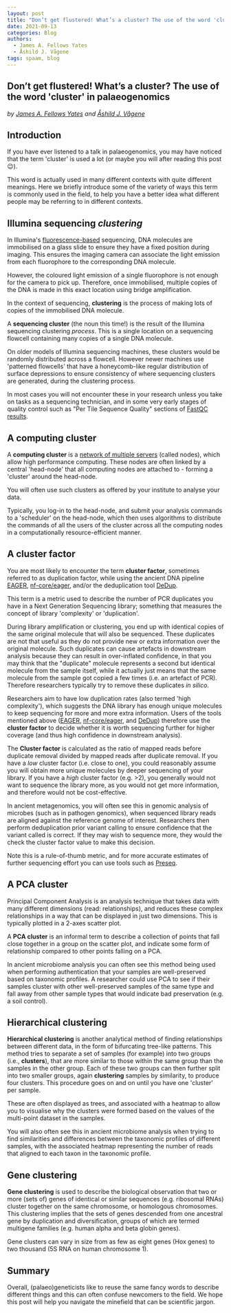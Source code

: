 ```yaml
---
layout: post
title: "Don’t get flustered! What’s a cluster? The use of the word 'cluster' in palaeogenomics"
date: 2021-09-13
categories: Blog
authors:
  - James A. Fellows Yates
  - Åshild J. Vågene
tags: spaam, blog
---
```


## Don’t get flustered! What’s a cluster? The use of the word 'cluster' in palaeogenomics

_by [James A. Fellows Yates](http://jafy.eu/) and [Åshild J. Vågene](https://twitter.com/AshAshild)_

## Introduction


If you have ever listened to a talk in palaeogenomics, you may have noticed that the term 'cluster' is used a lot (or maybe you will after reading this post 😉).

This word is actually used in many different contexts with quite different meanings. Here we briefly introduce some of the variety of ways this term is commonly used in the field, to help you have a better idea what different people may be referring to in different contexts.

## **Illumina sequencing** _clustering_

In Illumina's [fluorescence-based](https://en.wikipedia.org/wiki/Illumina_dye_sequencing) sequencing, DNA molecules are immobilised on a glass slide to ensure they have a fixed position during imaging. This ensures the imaging camera can associate the light emission from each fluorophore to the corresponding DNA molecule.

However, the coloured light emission of a single fluorophore is not enough for the camera to pick up. Therefore, once immobilised, multiple copies of the DNA is made in this exact location using bridge amplification.

In the context of sequencing, **clustering** is the process of making lots of copies of the immobilised DNA molecule.

A **sequencing cluster** (the noun this time!) is the result of the Illumina sequencing clustering _process_. This is a single location on a sequencing flowcell containing many copies of a single DNA molecule.

On older models of Illumina sequencing machines, these clusters would be randomly distributed across a flowcell. However newer machines use 'patterned flowcells' that have a honeycomb-like regular distribution of surface depressions to ensure consistency of where sequencing clusters are generated, during the clustering process. 

In most cases you will not encounter these in your research unless you take on tasks as a sequencing technician, and in some very early stages of quality control such as "Per Tile Sequence Quality" sections of [FastQC results](https://www.bioinformatics.babraham.ac.uk/projects/fastqc/Help/3%20Analysis%20Modules/12%20Per%20Tile%20Sequence%20Quality.html).

## A **computing** cluster

A **computing cluster** is a [network of multiple servers](https://en.wikipedia.org/wiki/Computer_cluster) (called nodes), which allow high performance computing. These nodes are often linked by a central 'head-node' that all computing nodes are attached to - forming a 'cluster' around the head-node.

You will often use such clusters as offered by your institute to analyse your data.

Typically, you log-in to the head-node, and submit your analysis commands to a 'scheduler' on the head-node, which then uses algorithms to distribute the commands of all the users of the cluster across all the computing nodes in a computationally resource-efficient manner.

## A cluster **factor**

You  are most likely to encounter the term **cluster factor**, sometimes referred to as duplication factor, while using the ancient DNA pipeline [EAGER](https://eager.readthedocs.io/en/latest/index.html), [nf-core/eager](https://nf-co.re/eager), and/or the deduplication tool [DeDup](https://github.com/apeltzer/DeDup).

This term is a metric used to describe the number of PCR duplicates you have in a Next Generation Sequencing library; something that measures the concept of library 'complexity' or 'duplication'.

During library amplification or clustering, you end up with identical copies of the same original molecule that will also be sequenced. These duplicates are not that useful as they do not provide new or extra information over the original molecule. Such duplicates can cause artefacts in downstream analysis because they can result in over-inflated confidence, in that you may think that the "duplicate" molecule represents a second but identical molecule from the sample itself, while it actually just means that the same molecule from the sample got copied a few times (i.e. an artefact of PCR). Therefore researchers typically try to remove these duplicates _in silico_.

Researchers aim to have low duplication rates (also termed 'high complexity'), which suggests the DNA library has enough unique molecules to keep sequencing for more and more extra information. Users of the tools mentioned above ([EAGER](https://eager.readthedocs.io/en/latest/index.html), [nf-core/eager](https://nf-co.re/eager), and [DeDup](https://github.com/apeltzer/DeDup)) therefore use the **cluster factor** to decide whether it is worth sequencing further for higher coverage (and thus high confidence in downstream analysis).

The **Cluster factor** is calculated as the ratio of mapped reads before duplicate removal divided by mapped reads after duplicate removal. If you have a _low_ cluster factor (i.e. close to one), you could reasonably assume you will obtain more unique molecules by deeper sequencing of your library. If you have a _high_ cluster factor (e.g. >2), you generally would not want to sequence the library more, as you would not get more information, and therefore would not be cost-effective.

In ancient metagenomics, you will often see this in genomic analysis of microbes (such as in pathogen genomics), when sequenced library reads are aligned against the reference genome of interest. Researchers then perform deduplication prior variant calling to ensure confidence that the variant called is correct. If they may wish to sequence more, they would the check the cluster factor value to make this decision.

Note this is a rule-of-thumb metric, and for more accurate estimates of further sequencing effort you can use tools such as [Preseq](http://smithlabresearch.org/software/preseq/).

## A PCA cluster

Principal Component Analysis is an analysis technique that takes data with many different dimensions (read: relationships), and reduces these complex relationships in a way that can be displayed in just two dimensions. This is typically plotted in a 2-axes scatter plot.

A **PCA cluster** is an informal term to describe a collection of points that fall close together in a group on the scatter plot, and indicate some form of relationship compared to other points falling on a PCA.

In ancient microbiome analysis you can often see this method being used when performing authentication that your samples are well-preserved based on taxonomic profiles. A researcher could use PCA to see if their samples cluster with other well-preserved samples of the same type and fall away from other sample types that would indicate bad preservation (e.g. a soil control).

## Hierarchical clustering

**Hierarchical clustering** is another analytical method of finding relationships between different data, in the form of bifurcating tree-like patterns. This method tries to separate a set of samples (for example) into two groups (i.e., **clusters**), that are more similar to those within the same group than the samples in the other group. Each of these two groups can then further split into two smaller groups, again **clustering** samples by similarity, to produce four clusters. This procedure goes on and on until you have one 'cluster' per sample.

These are often displayed as trees, and associated with a heatmap to allow you to visualise why the clusters were formed based on the values of the multi-point dataset in the samples.

You will also often see this in ancient microbiome analysis when trying to find similarities and differences between the taxonomic profiles of different samples, with the associated heatmap representing the number of reads that aligned to each taxon in the taxonomic profile.

## Gene clustering

**Gene clustering** is used to describe the biological observation that two or more (sets of) genes of identical or similar sequences (e.g. ribosomal RNAs) cluster together on the same chromosome, or homologous chromosomes. This clustering implies that the sets of genes descended from one ancestral gene by duplication and diversification, groups of which are termed multigene families (e.g. human alpha and beta globin genes).

Gene clusters can vary in size from as few as eight genes (Hox genes) to two thousand (5S RNA on human chromosome 1).

## Summary

Overall, (palaeo)geneticists like to reuse the same fancy words to describe different things and this can often confuse newcomers to the field. We hope this post will help you navigate the minefield that can be scientific jargon.
